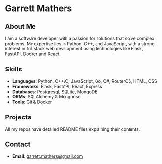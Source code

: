 # Garrett Mathers

## About Me
I am a software developer with a passion for solutions that solve complex problems. My expertise lies in Python, C++, and JavaScript, with a strong interest in full stack web development using technologies like Flask, FastAPI, Docker and React.

## Skills
- **Languages**: Python, C++/C, JavaScript, Go, C#, RouterOS, HTML, CSS
- **Frameworks**: Flask, FastAPI, React, Express
- **Databases**: Postgresql, SQLite, MongoDB
- **ORMs**: SQLAlchemy & Mongoose
- **Tools**: Git & Docker

## Projects
All my repos have detailed README files explaining their contents. 

## Contact
- **Email**: garrett.mathers@gmail.com



